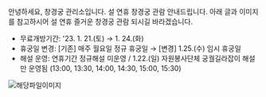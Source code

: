 안녕하세요, 창경궁 관리소입니다. 설 연휴 창경궁 관람 안내드립니다. 아래 글과 이미지를 참고하시어 설 연휴 즐거운 창경궁 관람 되시길 바라겠습니다.

- 무료개방기간: '23. 1. 21.(토) → 1. 24.(화)
- 휴궁일 변경: [기존] 매주 월요일 정규 휴궁일 → [변경] 1.25.(수) 임시 휴궁일
- 해설 운영: 연휴기간 정규해설 미운영 / 1.22.(일) 자원봉사단체 궁궐길라잡이 해설만 운영됨 (13:00, 13:30, 14:00, 14:30, 15:00, 15:30)

![해당파일이미지](https://cgg.cha.go.kr/agapp/cmm/fms/getImage.do?atchFileId=FILE_000000000138447&fileSn=1)